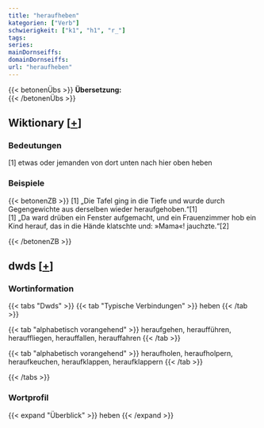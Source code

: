```yaml
---
title: "heraufheben"
kategorien: ["Verb"]
schwierigkeit: ["k1", "h1", "r_"]
tags:
series:
mainDornseiffs:
domainDornseiffs:
url: "heraufheben"
---
```


{{< betonenÜbs >}}
**Übersetzung:**  
{{< /betonenÜbs >}}

## Wiktionary [[+](https://de.wiktionary.org/wiki/heraufheben)]

### Bedeutungen
[1] etwas oder jemanden von dort unten nach hier oben heben  

### Beispiele
{{< betonenZB >}}
[1] „Die Tafel ging in die Tiefe und wurde durch Gegengewichte aus derselben wieder heraufgehoben.“[1]  
[1] „Da ward drüben ein Fenster aufgemacht, und ein Frauenzimmer hob ein Kind herauf, das in die Hände klatschte und: »Mama«! jauchzte.“[2]  

{{< /betonenZB >}}


## dwds [[+](https://www.dwds.de/wb/heraufheben)]

### Wortinformation
{{< tabs "Dwds" >}}
{{< tab "Typische Verbindungen" >}}
heben
{{< /tab >}}

{{< tab "alphabetisch vorangehend" >}}
heraufgehen, heraufführen, herauffliegen, herauffallen, herauffahren
{{< /tab >}}

{{< tab "alphabetisch vorangehend" >}}
heraufholen, heraufholpern, heraufkeuchen, heraufklappen, heraufklappern
{{< /tab >}}

{{< /tabs >}}

### Wortprofil
{{< expand "Überblick" >}} heben {{< /expand >}}

